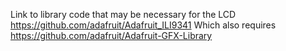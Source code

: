 Link to library code that may be necessary for the LCD
https://github.com/adafruit/Adafruit_ILI9341
Which also requires 
https://github.com/adafruit/Adafruit-GFX-Library

